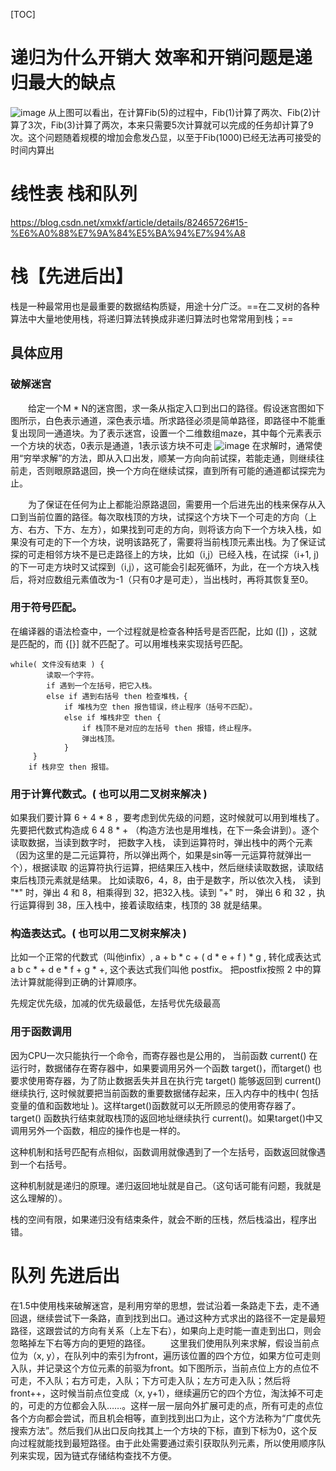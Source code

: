 [TOC]
# 递归为什么开销大 效率和开销问题是递归最大的缺点
![image](http://www.nowamagic.net/librarys/images/201210/2012_10_18_02.jpg)
从上图可以看出，在计算Fib(5)的过程中，Fib(1)计算了两次、Fib(2)计算了3次，Fib(3)计算了两次，本来只需要5次计算就可以完成的任务却计算了9次。这个问题随着规模的增加会愈发凸显，以至于Fib(1000)已经无法再可接受的时间内算出

# 线性表 栈和队列 
https://blog.csdn.net/xmxkf/article/details/82465726#15-%E6%A0%88%E7%9A%84%E5%BA%94%E7%94%A8
# 栈【先进后出】
栈是一种最常用也是最重要的数据结构质疑，用途十分广泛。==在二叉树的各种算法中大量地使用栈，将递归算法转换成非递归算法时也常常用到栈；==
## 具体应用
### 破解迷宫
  给定一个M * N的迷宫图，求一条从指定入口到出口的路径。假设迷宫图如下图所示，白色表示通道，深色表示墙。所求路径必须是简单路径，即路径中不能重复出现同一通道块。为了表示迷宫，设置一个二维数组maze，其中每个元素表示一个方块的状态，0表示是通道，1表示该方块不可走
![image](https://img-blog.csdn.net/2018090617503481?watermark/2/text/aHR0cHM6Ly9ibG9nLmNzZG4ubmV0L3UwMTAxNjM0NDI=/font/5a6L5L2T/fontsize/400/fill/I0JBQkFCMA==/dissolve/70)
在求解时，通常使用“穷举求解”的方法，即从入口出发，顺某一方向向前试探，若能走通，则继续往前走，否则眼原路退回，换一个方向在继续试探，直到所有可能的通道都试探完为止。

  为了保证在任何为止上都能沿原路退回，需要用一个后进先出的栈来保存从入口到当前位置的路径。每次取栈顶的方块，试探这个方块下一个可走的方向（上方、右方、下方、左方），如果找到可走的方向，则将该方向下一个方块入栈，如果没有可走的下一个方块，说明该路死了，需要将当前栈顶元素出栈。为了保证试探的可走相邻方块不是已走路径上的方块，比如（i,j）已经入栈，在试探（i+1, j)的下一可走方块时又试探到（i,j），这可能会引起死循环，为此，在一个方块入栈后，将对应数组元素值改为-1（只有0才是可走），当出栈时，再将其恢复至0。
### 用于符号匹配。
在编译器的语法检查中，一个过程就是检查各种括号是否匹配，比如 ([]) ，这就是匹配的，而 {[}] 就不匹配了。可以用堆栈来实现括号匹配。
```
while( 文件没有结束 ) {
        读取一个字符。
        if 遇到一个左括号，把它入栈。
        else if 遇到右括号 then 检查堆栈，{
            if 堆栈为空 then 报告错误，终止程序（括号不匹配）。
            else if 堆栈非空 then {
                if 栈顶不是对应的左括号 then 报错，终止程序。
                弹出栈顶。
            }
     }
    if 栈非空 then 报错。
```
### 用于计算代数式。( 也可以用二叉树来解决 )
 
如果我们要计算 6 + 4 * 8 ，要考虑到优先级的问题，这时候就可以用到堆栈了。
先要把代数式构造成 6 4 8 * + （构造方法也是用堆栈，在下一条会讲到）。逐个读取数据，当读到数字时， 把数字入栈，
读到运算符时，弹出栈中的两个元素（因为这里的是二元运算符，所以弹出两个，如果是sin等一元运算符就弹出一个），根据读取
的运算符执行运算，把结果压入栈中，然后继续读取数据，读取结束后栈顶元素就是结果。
比如读取6，4，8，由于是数字，所以依次入栈，
读到 "*" 时，弹出 4 和 8，相乘得到 32，把32入栈。读到 "+" 时，
弹出 6 和 32 ，执行运算得到 38，压入栈中，接着读取结束，栈顶的 38 就是结果。


### 构造表达式。( 也可以用二叉树来解决 )
 
比如一个正常的代数式（叫他infix）, a + b * c + ( d * e + f ) * g , 转化成表达式 a b c * + d e * f + g * +, 这个表达式我们叫他 postfix。
把postfix按照 2 中的算法计算就能得到正确的计算顺序。
 
先规定优先级，加减的优先级最低，左括号优先级最高
### 用于函数调用
 
因为CPU一次只能执行一个命令，而寄存器也是公用的，
当前函数 current() 在运行时，数据储存在寄存器中，如果要调用另外一个函数 target()，而target() 也要求使用寄存器，为了防止数据丢失并且在执行完 target()
能够返回到 current() 继续执行, 这时候就要把当前函数的重要数据储存起来，压入内存中的栈中( 包括变量的值和函数地址 )。这样target()函数就可以无所顾忌的使用寄存器了。
target() 函数执行结束就取栈顶的返回地址继续执行 current()。如果target()中又调用另外一个函数，相应的操作也是一样的。
 
这种机制和括号匹配有点相似，函数调用就像遇到了一个左括号，函数返回就像遇到一个右括号。
 
这种机制就是递归的原理。递归返回地址就是自己。（这句话可能有问题，我就是这么理解的）。
 
栈的空间有限，如果递归没有结束条件，就会不断的压栈，然后栈溢出，程序出错。

# 队列 先进后出
在1.5中使用栈来破解迷宫，是利用穷举的思想，尝试沿着一条路走下去，走不通回退，继续尝试下一条路，直到找到出口。通过这种方式求出的路径不一定是最短路径，这跟尝试的方向有关系（上左下右），如果向上走时能一直走到出口，则会忽略掉左下右等方向的更短的路径。 
  这里我们使用队列来求解，假设当前点位为（x, y），在队列中的索引为front，遍历该位置的四个方位，如果方位可走则入队，并记录这个方位元素的前驱为front。如下图所示，当前点位上方的点位不可走，不入队；右方可走，入队；下方可走入队；左方可走入队；然后将front++，这时候当前点位变成（x, y+1），继续遍历它的四个方位，淘汰掉不可走的，可走的方位都会入队……。这样一层一层向外扩展可走的点，所有可走的点位各个方向都会尝试，而且机会相等，直到找到出口为止，这个方法称为“广度优先搜索方法”。然后我们从出口反向找其上一个方块的下标，直到下标为0，这个反向过程就能找到最短路径。由于此处需要通过索引获取队列元素，所以使用顺序队列来实现，因为链式存储结构查找不方便。
